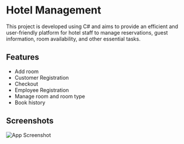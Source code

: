  
# Hotel Management

 This project is developed using C# and aims to provide an efficient and user-friendly platform for hotel staff to manage reservations, guest information, room availability, and other essential tasks.


## Features

-   Add room 
-   Customer Registration
-   Checkout
-   Employee Registration
-   Manage room and room type
-   Book history

## Screenshots

![App Screenshot](https://via.placeholder.com/468x300?text=App+Screenshot+Here)

